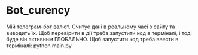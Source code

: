 # Bot_curency
Мій телеграм-бот валют. Считує дані в реальному часі з сайту та виводить їх. 
Щоб перевірити в дії треба запустити код в терміналі, і тоді буде він активним ГЛОБАЛЬНО. 
Щоб запустити код треба ввести в терміналі: python main.py
